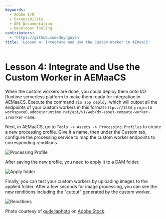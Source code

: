 ```yaml
---
keywords:
  - Adobe I/O
  - Extensibility
  - API Documentation
  - Developer Tooling
contributors:
  - 'https://github.com/duynguyen'
title: 'Lesson 4: Integrate and Use the Custom Worker in AEMaaCS'
---
```


# Lesson 4: Integrate and Use the Custom Worker in AEMaaCS

When the custom workers are done, you could deploy them onto I/O Runtime serverless platform to make them ready for integration in AEMaaCS. Execute the command `aio app deploy`, which will output all the endpoints of your custom workers in this format `https://1234-projectA-workspaceB.adobeioruntime.net/api/v1/web/dx-asset-compute-worker-1/worker-name`.

Next, in AEMaaCS, go to `Tools -> Assets -> Processing Profiles` to create a new processing profile. Give it a name, then under the Custom tab, configure the processing service to map the custom worker endpoints to corresponding renditions.

![Processing Profile](assets/processing-profile.png)

After saving the new profile, you need to apply it to a DAM folder.

![Apply folder](assets/apply-folder.png)

Finally, you can test your custom workers by uploading images to the applied folder. After a few seconds for image processing, you can see the new renditions including the "cutout" generated by the custom worker.

![Renditions](assets/renditions.png)

Photo courtesy of [gudellaphoto](https://stock.adobe.com/contributor/144023/gudellaphoto) on [Adobe Stock](https://stock.adobe.com/images/vik-iceland-may-08-2015-toyota-rav4-four-wheel-drive-suv-being-used-on-iceland-s-unpaved-roads-and-terrain/283907742).
